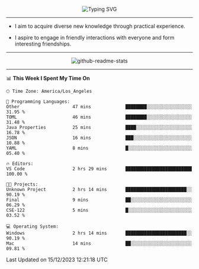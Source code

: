 <p align="center">
  <img src="https://readme-typing-svg.demolab.com?font=Fira+Code&weight=500&size=32&duration=2500&pause=1600&center=true&vCenter=true&random=false&width=1024&height=64&lines=Hi+there+%F0%9F%91%8B;I'm+delighted+you+could+make+it+here+%F0%9F%8E%89;I'm+Harry%2C+a+college+student+still+finding+my+way" alt="Typing SVG" />
</p>


---


- I aim to acquire diverse new knowledge through practical experience.

- I aspire to engage in friendly interactions with everyone and form interesting friendships.


---


<p align="center">
  <img src="https://github-readme-stats.vercel.app/api?username=Harry-Jing&show_icons=true" alt="github-readme-stats"/>
</p>


---

<!--START_SECTION:waka-->
📊 **This Week I Spent My Time On** 

```text
🕑︎ Time Zone: America/Los_Angeles

💬 Programming Languages: 
Other                    47 mins             ████████░░░░░░░░░░░░░░░░░   31.95 % 
TOML                     46 mins             ████████░░░░░░░░░░░░░░░░░   31.48 % 
Java Properties          25 mins             ████░░░░░░░░░░░░░░░░░░░░░   16.78 % 
JSON                     16 mins             ███░░░░░░░░░░░░░░░░░░░░░░   10.88 % 
YAML                     8 mins              █░░░░░░░░░░░░░░░░░░░░░░░░   05.40 % 

🔥 Editors: 
VS Code                  2 hrs 29 mins       █████████████████████████   100.00 % 

🐱‍💻 Projects: 
Unknown Project          2 hrs 14 mins       ███████████████████████░░   90.19 % 
Final                    9 mins              ██░░░░░░░░░░░░░░░░░░░░░░░   06.29 % 
CSE-122                  5 mins              █░░░░░░░░░░░░░░░░░░░░░░░░   03.52 % 

💻 Operating System: 
Windows                  2 hrs 14 mins       ███████████████████████░░   90.19 % 
Mac                      14 mins             ██░░░░░░░░░░░░░░░░░░░░░░░   09.81 % 
```


 Last Updated on 15/12/2023 12:21:18 UTC
<!--END_SECTION:waka-->

